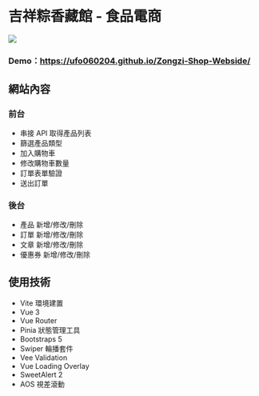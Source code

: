# 吉祥粽香藏館 - 食品電商

![](https://i.imgur.com/Uy0JUkF.png)

### Demo：https://ufo060204.github.io/Zongzi-Shop-Webside/

## 網站內容

### 前台
  * 串接 API 取得產品列表
  * 篩選產品類型
  * 加入購物車
  * 修改購物車數量
  * 訂單表單驗證
  * 送出訂單

### 後台
  * 產品 新增/修改/刪除
  * 訂單 新增/修改/刪除
  * 文章 新增/修改/刪除
  * 優惠券 新增/修改/刪除

## 使用技術
  * Vite 環境建置
  * Vue 3
  * Vue Router
  * Pinia 狀態管理工具
  * Bootstraps 5
  * Swiper 輪播套件
  * Vee Validation
  * Vue Loading Overlay
  * SweetAlert 2
  * AOS 視差滾動
